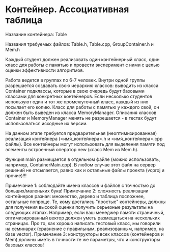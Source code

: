 # Контейнер. Ассоциативная таблица

Название контейнера: Table

Названия требуемых файлов: Table.h, Table.cpp, GroupContainer.h и Mem.h

Каждый студент должен реализовать один контейнерный класс, один класс для работы с памятью и провести эксперимент с ними с целью оценки эффективности алгоритмов.

Работа ведется в группах по 6-7 человек. Внутри одной группы разрешается создавать свою иерархию классов: выводить из класса Container подклассы, которые в свою очередь будут базовыми классами для конкретных контейнеров. 
Если несколько студентов используют один и тот же промежуточный класс, каждый из них посылает его копию. 
Класс для работы с памятью у каждого свой, он должен быть выведен из класса MemoryManager. 
Описания классов Container и MemoryManager менять не разрешается - в тестах будут использоваться исходные их версии.

На данном этапе требуется предварительная (неоптимизированная) реализация контейнера (<имя_контейнера>.h и <имя_контейнера>.cpp файлы). 
Все контейнеры могут использовать для выделения памяти под элементы встроенный оператор new (класс Mem из Mem.h).

Функция main размещается в отдельном файле (можно использовать, например, ContainerMain.cpp). 
В любом случае этот файл на сервер решений не отсылается, равно как и остальные файлы проекта (vcproj и прочие)!!!

Примечание 1: соблюдайте имена классов и файлов с точностью до больших/маленьких букв!
Примечание 2: сложность реализации контейнеров разная: множество, дерево и таблица посложнее, остальные попроще. 
Те, кому достались "простые" контейнеры, должны для получения высокой оценки получить серьезные результаты на следующих этапах. 
Например, если ваш менеджер памяти страничный, оптимизированный вектор должен уметь размещаться на нескольких страницах. 
Про то, как хорошо написать тестовый класс, мы говорили на семинарах (сравнение с правильным, реализованным, например, на базе vector).
Примечание 3: конструкторы всех классов (контейнеров и Mem) должны иметь в точности те же параметры, что и конструкторы базовых классов!